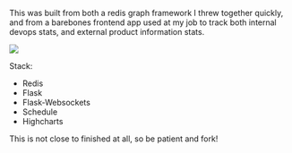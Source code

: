 This was built from both a redis graph framework I threw together quickly, and from a barebones frontend app used at my job to track both internal devops stats, and external product information stats.

![](http://i.imgur.com/xEaR1yx.png)

Stack:
- Redis
- Flask
- Flask-Websockets
- Schedule
- Highcharts

This is not close to finished at all, so be patient and fork!
